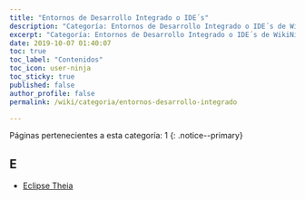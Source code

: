 ```yaml
---
title: "Entornos de Desarrollo Integrado o IDE´s"
description: "Categoría: Entornos de Desarrollo Integrado o IDE´s de WikiNinjas, la Enciclopedia Informática Tecnológica Ciberninjas"
excerpt: "Categoría: Entornos de Desarrollo Integrado o IDE´s de WikiNinjas, la Enciclopedia Informática Tecnológica Ciberninjas"
date: 2019-10-07 01:40:07
toc: true
toc_label: "Contenidos"
toc_icon: user-ninja
toc_sticky: true
published: false
author_profile: false
permalink: /wiki/categoria/entornos-desarrollo-integrado

---
```


Páginas pertenecientes a esta categoría: 1
{: .notice--primary}

## E

* [Eclipse Theia](/wiki/eclipse-theia)
